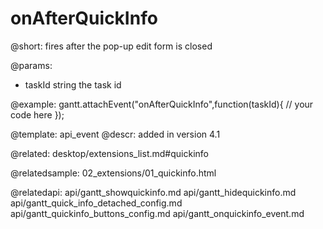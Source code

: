 onAfterQuickInfo
=============

@short:
	fires after the pop-up edit form is closed

@params:
- taskId		string			the task id

@example:
gantt.attachEvent("onAfterQuickInfo",function(taskId){
	// your code here
});

@template:	api_event
@descr:
added in version 4.1

@related:
desktop/extensions_list.md#quickinfo

@relatedsample:
02_extensions/01_quickinfo.html

@relatedapi:
api/gantt_showquickinfo.md
api/gantt_hidequickinfo.md
api/gantt_quick_info_detached_config.md
api/gantt_quickinfo_buttons_config.md
api/gantt_onquickinfo_event.md